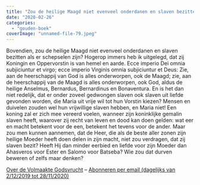 ```yaml
---
title: "Zou de heilige Maagd niet evenveel onderdanen en slaven bezitten als er schepselen zijn?"
date: "2020-02-26"
categories: 
  - "gouden-boek"
coverImage: "unnamed-file-79.jpeg"
---
```


Bovendien, zou de heilige Maagd niet evenveel onderdanen en slaven bezitten als er schepselen zijn? Hogerop immers heb ik uitgelegd, dat zij Koningin en Oppervorstin is van hemel en aarde. Ecce imperio Dei omnia subjiciuntur et virgo; ecce imperio Virginis omnia subjiciuntur et Deus: Zie, aan de heerschappij van God is alles onderworpen, ook de Maagd; zie, aan de heerschappij van de Maagd is alles onderworpen, ook God, aldus de heilige Anselmus, Bernardus, Bernardinus en Bonaventura. En is het dan niet redelijk, dat er onder zoveel gedwongen slaven ook slaven uit liefde gevonden worden, die Maria uit vrije wil tot hun Vorstin kiezen? Mensen en duivelen zouden wel hun vrijwillige slaven hebben, en Maria niet! Een koning zal er zich mee vereerd voelen, wanneer zijn koninklijke gemalin slaven heeft, waarover zij recht van leven en dood kan doen gelden: wat eer en macht betekent voor de een, betekent het tevens voor de ander. Maar zou men kunnen aannemen, dat de Heer, die als de beste aller zonen zijn heilige Moeder heeft doen delen in zijn macht, niet zou verdragen, dat zij slaven bezit? Heeft Hij dan minder eerbied en liefde voor zijn Moeder dan Ahasveros voor Ester en Salomo voor Batseba? Wie zou dat durven beweren of zelfs maar denken?

[Over de Volmaakte Godsvrucht](/blog/een-jaar-lang-volmaakte-godsvrucht/) – [Abonneren per email (dagelijks van 2/12/2019 tot 28/11/2020)](http://eepurl.com/9RKvX)
